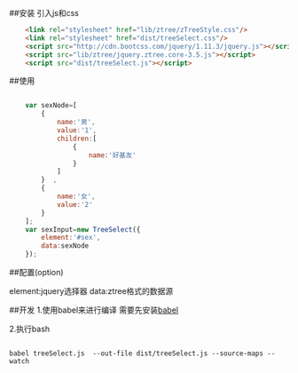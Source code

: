 ##安装
引入js和css
```html
    <link rel="stylesheet" href="lib/ztree/zTreeStyle.css"/>
    <link rel="stylesheet" href="dist/treeSelect.css"/>
    <script src="http://cdn.bootcss.com/jquery/1.11.3/jquery.js"></script>
    <script src="lib/ztree/jquery.ztree.core-3.5.js"></script>
    <script src="dist/treeSelect.js"></script>
```


##使用
```javascript

    var sexNode=[
        {
            name:'男',
            value:'1',
            children:[
                {
                    name:'好基友'
                }
            ]
        }  ,
        {
            name:'女',
            value:'2'
        }
    ];
    var sexInput=new TreeSelect({
        element:'#sex',
        data:sexNode
    });
```

##配置(option)

element:jquery选择器
data:ztree格式的数据源


##开发
1.使用babel来进行编译 需要先安装[babel](https://babeljs.io/)

2.执行bash

```

babel treeSelect.js  --out-file dist/treeSelect.js --source-maps --watch

```
